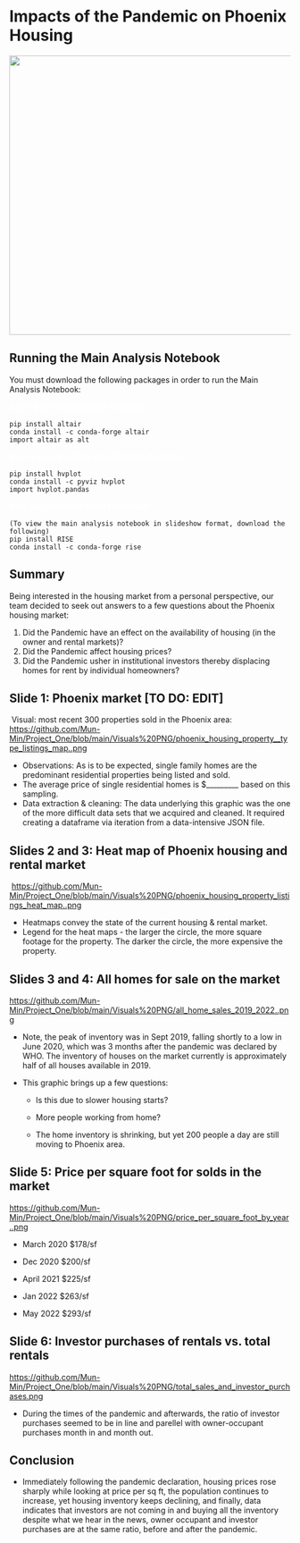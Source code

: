 # Impacts of the Pandemic on Phoenix Housing

<img align="middle" width="900" height="500" src="https://api.time.com/wp-content/uploads/2022/04/GettyImages-1292752655.jpg?quality=85&w=1200&h=628&crop=1">

## Running the Main Analysis Notebook 
You must download the following packages in order to run the Main Analysis Notebook: 

<span style="color:white;font-weight:100;font-size:15px">
    <b>Altair Data Visualization Package:</b>
</span>

    pip install altair 
    conda install -c conda-forge altair
    import altair as alt 

<span style="color:white;font-weight:100;font-size:15px">
    <b>Holo Views (hvPlot) Visualization Package:</b>
</span>

    pip install hvplot
    conda install -c pyviz hvplot
    import hvplot.pandas 

<span style="color:white;font-weight:100;font-size:15px">
    <b>RISE Jupyter Slideshow Extension:</b>
</span>

    (To view the main analysis notebook in slideshow format, download the following)
    pip install RISE
    conda install -c conda-forge rise

## Summary
Being interested in the housing market from a personal perspective, our team decided to seek out answers to a few questions about the Phoenix housing market:
​
1.  Did the Pandemic have an effect on the availability of housing (in the owner and rental markets)?
2.  Did the Pandemic affect housing prices?
3.  Did the Pandemic usher in institutional investors thereby displacing homes for rent by individual homeowners?
​
## Slide 1:  Phoenix market [TO DO: EDIT]
​
Visual:  most recent 300 properties sold in the Phoenix area:
https://github.com/Mun-Min/Project_One/blob/main/Visuals%20PNG/phoenix_housing_property__type_listings_map..png
​
- Observations:  As is to be expected, single family homes are the predominant residential properties being listed and sold.
- The average price of single residential homes is $_________ based on this sampling.
- Data extraction & cleaning:  The data underlying this graphic was the one of the more difficult data sets that we acquired and cleaned.  It required creating a dataframe via iteration from a data-intensive JSON file.
​
## Slides 2 and 3:  Heat map of Phoenix housing and rental market 
​
https://github.com/Mun-Min/Project_One/blob/main/Visuals%20PNG/phoenix_housing_property_listings_heat_map..png

- Heatmaps convey the state of the current housing & rental market. 
- Legend for the heat maps - the larger the circle, the more square footage for the property. The darker the circle, the more expensive the property.
​
​
## Slides 3 and 4: All homes for sale on the market
​<https://github.com/Mun-Min/Project_One/blob/main/Visuals%20PNG/all_home_sales_2019_2022..png>

- Note, the peak of inventory was in Sept 2019, falling shortly to a low in June 2020, which was 3 months after the pandemic was declared by WHO.  The inventory of houses on the market currently is approximately half of all houses available in 2019.


- This graphic brings up a few questions:

    - Is this due to slower housing starts?

    - More people working from home?

    - The home inventory is shrinking, but yet 200 people a day are still moving to Phoenix area.

## Slide 5: Price per square foot for solds in the market 
https://github.com/Mun-Min/Project_One/blob/main/Visuals%20PNG/price_per_square_foot_by_year..png

- March 2020 $178/sf

- Dec 2020 $200/sf

- April 2021 $225/sf

- Jan 2022 $263/sf

- May 2022 $293/sf
​
## Slide 6:  Investor purchases of rentals vs. total rentals
​<https://github.com/Mun-Min/Project_One/blob/main/Visuals%20PNG/total_sales_and_investor_purchases.png>

- During the times of the pandemic and afterwards, the ratio of investor purchases seemed to be in line and parellel with owner-occupant purchases month in and month out.

## Conclusion
- Immediately following the pandemic declaration, housing prices rose sharply while looking at price per sq ft, the population continues to increase, yet housing inventory keeps declining, and finally, data indicates that investors are not coming in and buying all the inventory despite what we hear in the news, owner occupant and investor purchases are at the same ratio, before and after the pandemic.